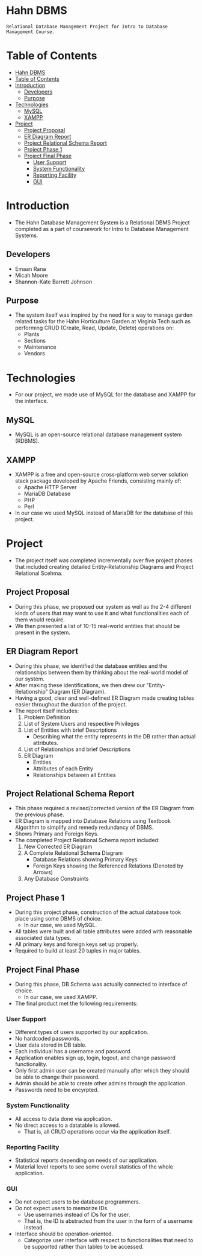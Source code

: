 # Hahn DBMS

    Relational Database Management Project for Intro to Database Management Course.

# Table of Contents

- [Hahn DBMS](#hahn-dbms)
- [Table of Contents](#table-of-contents)
- [Introduction](#introduction)
  - [Developers](#developers)
  - [Purpose](#purpose)
- [Technologies](#technologies)
  - [MySQL](#mysql)
  - [XAMPP](#xampp)
- [Project](#project)
  - [Project Proposal](#project-proposal)
  - [ER Diagram Report](#er-diagram-report)
  - [Project Relational Schema Report](#project-relational-schema-report)
  - [Project Phase 1](#project-phase-1)
  - [Project Final Phase](#project-final-phase)
    - [User Support](#user-support)
    - [System Functionality](#system-functionality)
    - [Reporting Facility](#reporting-facility)
    - [GUI](#gui)

# Introduction

- The Hahn Database Management System is a Relational DBMS Project completed as a part of coursework for Intro to Database Management Systems.

## Developers

- Emaan Rana
- Micah Moore
- Shannon-Kate Barrett Johnson

## Purpose

- The system itself was inspired by the need for a way to manage garden related tasks for the Hahn Horticulture Garden at Virginia Tech such as performing CRUD (Create, Read, Update, Delete) operations on:
  - Plants
  - Sections
  - Maintenance
  - Vendors

# Technologies

- For our project, we made use of MySQL for the database and XAMPP for the interface.

## MySQL

- MySQL is an open-source relational database management system (RDBMS).

## XAMPP

- XAMPP is a free and open-source cross-platform web server solution stack package developed by Apache Friends, consisting mainly of:
  - Apache HTTP Server
  - MariaDB Database
  - PHP
  - Perl
- In our case we used MySQL instead of MariaDB for the database of this project.

# Project

- The project itself was completed incrementally over five project phases that included creating detailed Entity-Relationship Diagrams and Project Relational Scehma.

## Project Proposal

- During this phase, we proposed our system as well as the 2-4 different kinds of users that may want to use it and what functionalities each of them would require.
- We then presented a list of 10-15 real-world entities that should be present in the system.

## ER Diagram Report

- During this phase, we identified the database entities and the relationships between them by thinking about the real-world model of our system.
- After making these identifications, we then drew our "Entity-Relationship" Diagram (ER Diagram).
- Having a good, clear and well-defined ER Diagram made creating tables easier throughout the duration of the project.
- The report itself includes:
  1. Problem Definition
  2. List of System Users and respective Privileges
  3. List of Entities with brief Descriptions
     - Describing what the entity represents in the DB rather than actual attributes.
  4. List of Relationships and brief Descriptions
  5. ER Diagram
     - Entities
     - Attributes of each Entity
     - Relationships between all Entities

## Project Relational Schema Report

- This phase required a revised/corrected version of the ER Diagram from the previous phase.
- ER Diagram is mapped into Database Relations using Textbook Algorithm to simplify and remedy redundancy of DBMS.
- Shows Primary and Foreign Keys.
- The completed Project Relational Schema report included:
  1. New Corrected ER Diagram
  2. A Complete Relational Schema Diagram
     - Database Relations showing Primary Keys
     - Foreign Keys showing the Referenced Relations (Denoted by Arrows)
  3. Any Database Constraints

## Project Phase 1

- During this project phase, construction of the actual database took place using some DBMS of choice.
  - In our case, we used MySQL.
- All tables were built and all table attributes were added with reasonable associated data types.
- All primary keys and foreign keys set up properly.
- Required to build at least 20 tuples in major tables.

## Project Final Phase

- During this phase, DB Schema was actually connected to interface of choice.
  - In our case, we used XAMPP.
- The final product met the following requirements:

### User Support

- Different types of users supported by our application.
- No hardcoded passwords.
- User data stored in DB table.
- Each individual has a username and password.
- Application enables sign up, login, logout, and change password functionality.
- Only first admin user can be created manually after which they should be able to change their password.
- Admin should be able to create other admins through the application.
- Passwords need to be encyrpted.

### System Functionality

- All access to data done via application.
- No direct access to a datatable is allowed.
  - That is, all CRUD operations occur via the application itself.

### Reporting Facility

- Statistical reports depending on needs of our application.
- Material level reports to see some overall statistics of the whole application.

### GUI

- Do not expect users to be database programmers.
- Do not expect users to memorize IDs.
  - Use usernames instead of IDs for the user.
  - That is, the ID is abstracted from the user in the form of a username instead.
- Interface should be operation-oriented.
  - Categorize user interface with respect to functionalities that need to be supported rather than tables to be accessed.